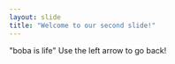 ```yaml
---
layout: slide
title: "Welcome to our second slide!"
---
```

"boba is life"
Use the left arrow to go back!
